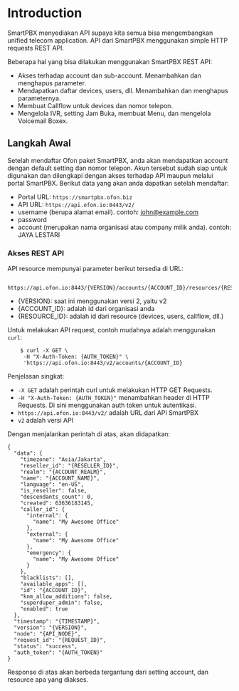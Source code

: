 # Introduction

SmartPBX menyediakan API supaya kita semua bisa mengembangkan unified telecom application. API dari SmartPBX menggunakan simple HTTP requests REST API.

Beberapa hal yang bisa dilakukan menggunakan SmartPBX REST API:
- Akses terhadap account dan sub-account. Menambahkan dan menghapus parameter.
- Mendapatkan daftar devices, users, dll. Menambahkan dan menghapus parameternya.
- Membuat Callflow untuk devices dan nomor telepon.
- Mengelola IVR, setting Jam Buka, membuat Menu, dan mengelola Voicemail Boxex.

## Langkah Awal

Setelah mendaftar Ofon paket SmartPBX, anda akan mendapatkan account dengan default setting dan nomor telepon. Akun tersebut sudah siap untuk digunakan dan dilengkapi dengan akses terhadap API maupun melalui portal SmartPBX. Berikut data yang akan anda dapatkan setelah mendaftar:
- Portal URL: `https://smartpbx.ofon.biz`
- API URL: `https://api.ofon.io:8443/v2/`
- username (berupa alamat email). contoh: john@example.com
- password 
- account (merupakan nama organisasi atau company milik anda). contoh: JAYA LESTARI

### Akses REST API

API resource mempunyai parameter berikut tersedia di URL:

```
    https://api.ofon.io:8443/{VERSION}/accounts/{ACCOUNT_ID}/resources/{RESOURCE_ID}
```

- {VERSION}: saat ini menggunakan versi 2, yaitu v2
- {ACCOUNT_ID}: adalah id dari organisasi anda
- {RESOURCE_ID}: adalah id dari resource (devices, users, callflow, dll.)

Untuk melakukan API request, contoh mudahnya adalah menggunakan `curl`:

```
    $ curl -X GET \
     -H "X-Auth-Token: {AUTH_TOKEN}" \
     'https://api.ofon.io:8443/v2/accounts/{ACCOUNT_ID}
```

Penjelasan singkat:
- `-X GET` adalah perintah curl untuk melakukan HTTP GET Requests.
- `-H "X-Auth-Token: {AUTH_TOKEN}"` menambahkan header di HTTP Requests. Di sini menggunakan auth token untuk autentikasi.
- `https://api.ofon.io:8443/v2/` adalah URL dari API SmartPBX
- `v2` adalah versi API

Dengan menjalankan perintah di atas, akan didapatkan:

```
{
  "data": {
    "timezone": "Asia/Jakarta",
    "reseller_id": "{RESELLER_ID}",
    "realm": "{ACCOUNT_REALM}",
    "name": "{ACCOUNT_NAME}",
    "language": "en-US",
    "is_reseller": false,
    "descendants_count": 0,
    "created": 63636183145,
    "caller_id": {
      "internal": {
        "name": "My Awesome Office"
      },
      "external": {
        "name": "My Awesome Office"
      },
      "emergency": {
        "name": "My Awesome Office"
      }
    },
    "blacklists": [],
    "available_apps": [],
    "id": "{ACCOUNT_ID}",
    "knm_allow_additions": false,
    "superduper_admin": false,
    "enabled": true
  },
  "timestamp": "{TIMESTAMP}",
  "version": "{VERSION}",
  "node": "{API_NODE}",
  "request_id": "{REQUEST_ID}",
  "status": "success",
  "auth_token": "{AUTH_TOKEN}"
}
```

Response di atas akan berbeda tergantung dari setting account, dan resource apa yang diakses.

